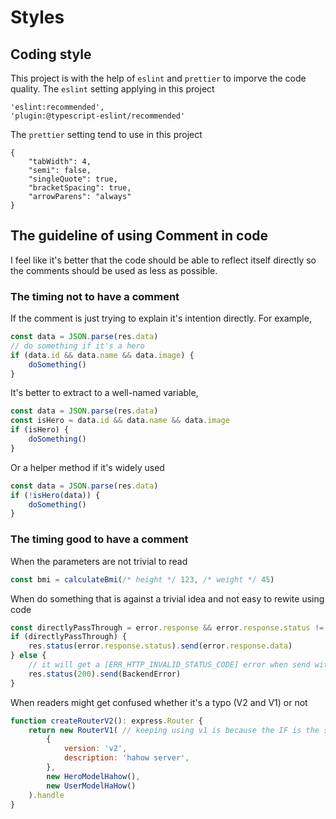 # Styles

## Coding style

This project is with the help of `eslint` and `prettier` to imporve the code quality.
The `eslint` setting applying in this project

```
'eslint:recommended',
'plugin:@typescript-eslint/recommended'
```

The `prettier` setting tend to use in this project

```
{
    "tabWidth": 4,
    "semi": false,
    "singleQuote": true,
    "bracketSpacing": true,
    "arrowParens": "always"
}
```

## The guideline of using Comment in code

I feel like it's better that the code should be able to reflect itself directly so the comments should be used as less as possible.

### The timing not to have a comment

If the comment is just trying to explain it's intention directly.
For example,

```javascript {.line-numbers}
const data = JSON.parse(res.data)
// do something if it's a hero
if (data.id && data.name && data.image) {
    doSomething()
}
```

It's better to extract to a well-named variable,

```javascript {.line-numbers}
const data = JSON.parse(res.data)
const isHero = data.id && data.name && data.image
if (isHero) {
    doSomething()
}
```

Or a helper method if it's widely used

```javascript {.line-numbers}
const data = JSON.parse(res.data)
if (!isHero(data)) {
    doSomething()
}
```

### The timing good to have a comment

When the parameters are not trivial to read

```javascript {.line-numbers}
const bmi = calculateBmi(/* height */ 123, /* weight */ 45)
```

When do something that is against a trivial idea and not easy to rewite using code

```javascript {.line-numbers}
const directlyPassThrough = error.response && error.response.status != 1000
if (directlyPassThrough) {
    res.status(error.response.status).send(error.response.data)
} else {
    // it will get a [ERR_HTTP_INVALID_STATUS_CODE] error when send with status code 1000
    res.status(200).send(BackendError)
}
```

When readers might get confused whether it's a typo (V2 and V1) or not

```javascript {.line-numbers}
function createRouterV2(): express.Router {
    return new RouterV1( // keeping using v1 is because the IF is the same
        {
            version: 'v2',
            description: 'hahow server',
        },
        new HeroModelHahow(),
        new UserModelHaHow()
    ).handle
}
```
